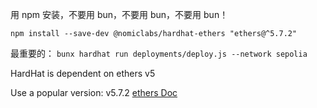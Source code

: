 用 npm 安装，不要用 bun，不要用 bun，不要用 bun！

`npm install --save-dev @nomiclabs/hardhat-ethers "ethers@^5.7.2"`

最重要的：
`bunx hardhat run deployments/deploy.js --network sepolia`

HardHat is dependent on ethers v5

Use a popular version: v5.7.2
[ethers Doc](https://docs.ethers.org/v5/)
